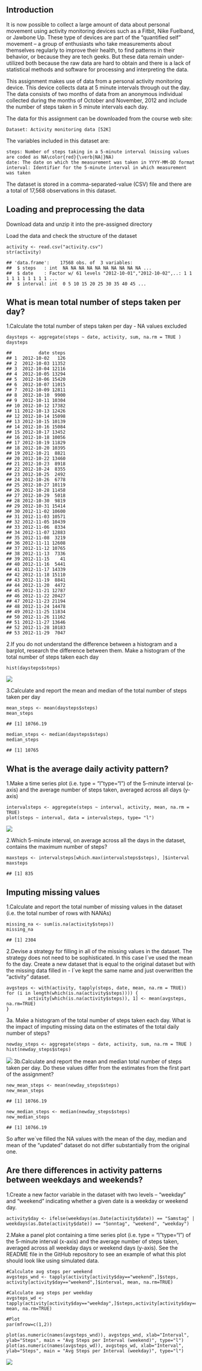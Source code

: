 Introduction
------------

It is now possible to collect a large amount of data about personal
movement using activity monitoring devices such as a Fitbit, Nike
Fuelband, or Jawbone Up. These type of devices are part of the
“quantified self” movement – a group of enthusiasts who take
measurements about themselves regularly to improve their health, to find
patterns in their behavior, or because they are tech geeks. But these
data remain under-utilized both because the raw data are hard to obtain
and there is a lack of statistical methods and software for processing
and interpreting the data.

This assignment makes use of data from a personal activity monitoring
device. This device collects data at 5 minute intervals through out the
day. The data consists of two months of data from an anonymous
individual collected during the months of October and November, 2012 and
include the number of steps taken in 5 minute intervals each day.

The data for this assignment can be downloaded from the course web site:

    Dataset: Activity monitoring data [52K]

The variables included in this dataset are:

    steps: Number of steps taking in a 5-minute interval (missing values are coded as NA\color{red}{\verb|NA|}NA)
    date: The date on which the measurement was taken in YYYY-MM-DD format
    interval: Identifier for the 5-minute interval in which measurement was taken

The dataset is stored in a comma-separated-value (CSV) file and there
are a total of 17,568 observations in this dataset.

Loading and preprocessing the data
----------------------------------

Download data and unzip it into the pre-assigned directory

Load the data and check the structure of the dataset

    activity <- read.csv("activity.csv")
    str(activity)

    ## 'data.frame':    17568 obs. of  3 variables:
    ##  $ steps   : int  NA NA NA NA NA NA NA NA NA NA ...
    ##  $ date    : Factor w/ 61 levels "2012-10-01","2012-10-02",..: 1 1 1 1 1 1 1 1 1 1 ...
    ##  $ interval: int  0 5 10 15 20 25 30 35 40 45 ...

What is mean total number of steps taken per day?
-------------------------------------------------

1.Calculate the total number of steps taken per day - NA values excluded

    daysteps <- aggregate(steps ~ date, activity, sum, na.rm = TRUE )
    daysteps

    ##          date steps
    ## 1  2012-10-02   126
    ## 2  2012-10-03 11352
    ## 3  2012-10-04 12116
    ## 4  2012-10-05 13294
    ## 5  2012-10-06 15420
    ## 6  2012-10-07 11015
    ## 7  2012-10-09 12811
    ## 8  2012-10-10  9900
    ## 9  2012-10-11 10304
    ## 10 2012-10-12 17382
    ## 11 2012-10-13 12426
    ## 12 2012-10-14 15098
    ## 13 2012-10-15 10139
    ## 14 2012-10-16 15084
    ## 15 2012-10-17 13452
    ## 16 2012-10-18 10056
    ## 17 2012-10-19 11829
    ## 18 2012-10-20 10395
    ## 19 2012-10-21  8821
    ## 20 2012-10-22 13460
    ## 21 2012-10-23  8918
    ## 22 2012-10-24  8355
    ## 23 2012-10-25  2492
    ## 24 2012-10-26  6778
    ## 25 2012-10-27 10119
    ## 26 2012-10-28 11458
    ## 27 2012-10-29  5018
    ## 28 2012-10-30  9819
    ## 29 2012-10-31 15414
    ## 30 2012-11-02 10600
    ## 31 2012-11-03 10571
    ## 32 2012-11-05 10439
    ## 33 2012-11-06  8334
    ## 34 2012-11-07 12883
    ## 35 2012-11-08  3219
    ## 36 2012-11-11 12608
    ## 37 2012-11-12 10765
    ## 38 2012-11-13  7336
    ## 39 2012-11-15    41
    ## 40 2012-11-16  5441
    ## 41 2012-11-17 14339
    ## 42 2012-11-18 15110
    ## 43 2012-11-19  8841
    ## 44 2012-11-20  4472
    ## 45 2012-11-21 12787
    ## 46 2012-11-22 20427
    ## 47 2012-11-23 21194
    ## 48 2012-11-24 14478
    ## 49 2012-11-25 11834
    ## 50 2012-11-26 11162
    ## 51 2012-11-27 13646
    ## 52 2012-11-28 10183
    ## 53 2012-11-29  7047

2.If you do not understand the difference between a histogram and a
barplot, research the difference between them. Make a histogram of the
total number of steps taken each day

    hist(daysteps$steps)
    
![](https://github.com/AndreG86600/Reproducible-Research-Week2/blob/master/daystep.png)


3.Calculate and report the mean and median of the total number of steps
taken per day

    mean_steps <- mean(daysteps$steps)
    mean_steps

    ## [1] 10766.19

    median_steps <- median(daysteps$steps)
    median_steps

    ## [1] 10765

What is the average daily activity pattern?
-------------------------------------------

1.Make a time series plot (i.e. type = “l”type=“l”) of the 5-minute
interval (x-axis) and the average number of steps taken, averaged across
all days (y-axis)

    intervalsteps <- aggregate(steps ~ interval, activity, mean, na.rm = TRUE)
    plot(steps ~ interval, data = intervalsteps, type= "l")

![](https://github.com/AndreG86600/Reproducible-Research-Week2/blob/master/Time_series.png)

2.Which 5-minute interval, on average across all the days in the
dataset, contains the maximum number of steps?

    maxsteps <- intervalsteps[which.max(intervalsteps$steps), ]$interval
    maxsteps

    ## [1] 835

Imputing missing values
-----------------------

1.Calculate and report the total number of missing values in the dataset
(i.e. the total number of rows with NANAs)

    missing_na <- sum(is.na(activity$steps))
    missing_na

    ## [1] 2304

2.Devise a strategy for filling in all of the missing values in the
dataset. The strategy does not need to be sophisticated. In this case
I´ve used the mean fo the day. Create a new dataset that is equal to the
original dataset but with the missing data filled in - I´ve kept the
same name and just overwritten the “activity” dataset.

    avgsteps <- with(activity, tapply(steps, date, mean, na.rm = TRUE))
    for (i in length(which(is.na(activity$steps)))) {
            activity[which(is.na(activity$steps)), 1] <- mean(avgsteps, na.rm=TRUE)
    }

3a. Make a histogram of the total number of steps taken each day. What
is the impact of imputing missing data on the estimates of the total
daily number of steps?

    newday_steps <- aggregate(steps ~ date, activity, sum, na.rm = TRUE )
    hist(newday_steps$steps)

![](https://github.com/AndreG86600/Reproducible-Research-Week2/blob/master/Newday_Steps.png)
3b.Calculate and report the mean and median total number of steps taken
per day. Do these values differ from the estimates from the first part
of the assignment?

    new_mean_steps <- mean(newday_steps$steps)
    new_mean_steps

    ## [1] 10766.19

    new_median_steps <- median(newday_steps$steps)
    new_median_steps

    ## [1] 10766.19

So after we´ve filled the NA values with the mean of the day, median and
mean of the “updated” dataset do not differ substantially from the
original one.

Are there differences in activity patterns between weekdays and weekends?
-------------------------------------------------------------------------

1.Create a new factor variable in the dataset with two levels –
“weekday” and “weekend” indicating whether a given date is a weekday or
weekend day.

    activity$day <- ifelse(weekdays(as.Date(activity$date)) == "Samstag" | weekdays(as.Date(activity$date)) == "Sonntag", "weekend", "weekday")

2.Make a panel plot containing a time series plot (i.e. type =
“l”type=“l”) of the 5-minute interval (x-axis) and the average number of
steps taken, averaged across all weekday days or weekend days (y-axis).
See the README file in the GitHub repository to see an example of what
this plot should look like using simulated data.

    #Calculate avg steps per weekend
    avgsteps_wnd <- tapply(activity[activity$day=="weekend",]$steps, activity[activity$day=="weekend",]$interval, mean, na.rm=TRUE)

    #Calculate avg steps per weekday
    avgsteps_wd <- tapply(activity[activity$day=="weekday",]$steps,activity[activity$day=="weekday",]$interval, mean, na.rm=TRUE)

    #Plot
    par(mfrow=c(1,2))

    plot(as.numeric(names(avgsteps_wnd)), avgsteps_wnd, xlab="Interval", ylab="Steps", main = "Avg Steps per Interval (weekend)", type="l")
    plot(as.numeric(names(avgsteps_wd)), avgsteps_wd, xlab="Interval", ylab="Steps", main = "Avg Steps per Interval (weekday)", type="l")

![](https://github.com/AndreG86600/Reproducible-Research-Week2/blob/master/Avg_Steps_Int.png)
